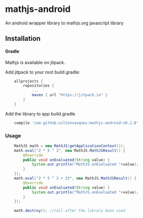 # mathjs-android
An android wrapper library to mathjs.org javascript library

## Installation

#### Gradle
Mathjs is available on jitpack.

Add jitpack to your root build.gradle:

```gradle
	allprojects {
		repositories {
			...
			maven { url "https://jitpack.io" }
		}
	}
```

Add the library to app build.gradle

```gradle
    compile 'com.github.niltonvasques:mathjs-android:v0.1.0'
```

### Usage
```java
    MathJS math = new MathJS(getApplicationContext());
    math.eval("2 * 5 ^ 2", new MathJS.MathJSResult() {
        @Override
        public void onEvaluated(String value) {
            System.out.println("MathJS.onEvaluated "+value);
        }
    });
    math.eval("2 * 5 ^ 2 + 33", new MathJS.MathJSResult() {
        @Override
        public void onEvaluated(String value) {
            System.out.println("MathJS.onEvaluated "+value);
        }
    });
    
    math.destroy(); //Call after the library been used
```
